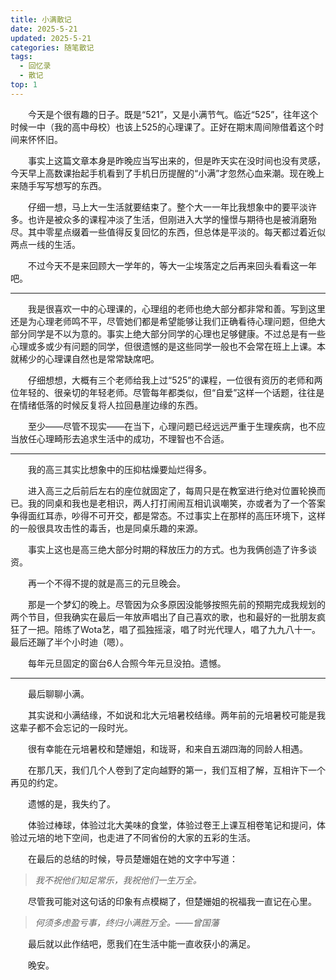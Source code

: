 ```yaml
---
title: 小满散记
date: 2025-5-21
updated: 2025-5-21
categories: 随笔散记
tags:
  - 回忆录
  - 散记
top: 1
---
```

&emsp;&emsp;今天是个很有趣的日子。既是“521”，又是小满节气。临近“525”，往年这个时候一中（我的高中母校）也该上525的心理课了。正好在期末周间隙借着这个时间来怀怀旧。

&emsp;&emsp;事实上这篇文章本身是昨晚应当写出来的，但是昨天实在没时间也没有灵感，今天早上高数课抬起手机看到了手机日历提醒的“小满”才忽然心血来潮。现在晚上来随手写写想写的东西。

&emsp;&emsp;仔细一想，马上大一生活就要结束了。整个大一一年比我想象中的要平淡许多。也许是被众多的课程冲淡了生活，但刚进入大学的憧憬与期待也是被消磨殆尽。其中零星点缀着一些值得反复回忆的东西，但总体是平淡的。每天都过着近似两点一线的生活。

&emsp;&emsp;不过今天不是来回顾大一学年的，等大一尘埃落定之后再来回头看看这一年吧。

---

&emsp;&emsp;我是很喜欢一中的心理课的，心理组的老师也绝大部分都非常和善。写到这里还是为心理老师鸣不平，尽管她们都是希望能够让我们正确看待心理问题，但绝大部分同学是不以为意的。事实上绝大部分同学的心理也足够健康。不过总是有一些心理或多或少有问题的同学，但很遗憾的是这些同学一般也不会常在班上上课。本就稀少的心理课自然也是常常缺席吧。

&emsp;&emsp;仔细想想，大概有三个老师给我上过“525”的课程，一位很有资历的老师和两位年轻的、很亲切的年轻老师。尽管每年都类似，但“自爱”这样一个话题，往往是在情绪低落的时候反复将人拉回悬崖边缘的东西。

&emsp;&emsp;至少——尽管不现实——在当下，心理问题已经远远严重于生理疾病，也不应当放任心理畸形去追求生活中的成功，不理智也不合适。

---

&emsp;&emsp;我的高三其实比想象中的压抑枯燥要灿烂得多。

&emsp;&emsp;进入高三之后前后左右的座位就固定了，每周只是在教室进行绝对位置轮换而已。我的同桌和我也是老相识，两人打打闹闹互相讥讽嘲笑，亦或者为了一个答案争得面红耳赤，吵得不可开交，都是常态。不过事实上在那样的高压环境下，这样的一般很具攻击性的毒舌，也是同桌乐趣的来源。

&emsp;&emsp;事实上这也是高三绝大部分时期的释放压力的方式。也为我俩创造了许多谈资。

&emsp;&emsp;再一个不得不提的就是高三的元旦晚会。

&emsp;&emsp;那是一个梦幻的晚上。尽管因为众多原因没能够按照先前的预期完成我规划的两个节目，但我确实在最后一年放声唱出了自己喜欢的歌，也和最好的一批朋友疯狂了一把。陪练了Wota艺，唱了孤独摇滚，唱了时光代理人，唱了九九八十一。最后还蹦了半个小时迪（嗯）。

&emsp;&emsp;每年元旦固定的窗台6人合照今年元旦没拍。遗憾。

---

&emsp;&emsp;最后聊聊小满。

&emsp;&emsp;其实说和小满结缘，不如说和北大元培暑校结缘。两年前的元培暑校可能是我这辈子都不会忘记的一段时光。

&emsp;&emsp;很有幸能在元培暑校和楚姗姐，和珑哥，和来自五湖四海的同龄人相遇。

&emsp;&emsp;在那几天，我们几个人卷到了定向越野的第一，我们互相了解，互相许下一个再见的约定。

&emsp;&emsp;遗憾的是，我失约了。

&emsp;&emsp;体验过棒球，体验过北大美味的食堂，体验过卷王上课互相卷笔记和提问，体验过元培的地下空间，也走进了不同省份的大家的五彩的生活。

&emsp;&emsp;在最后的总结的时候，导员楚姗姐在她的文字中写道：

> *我不祝他们知足常乐，我祝他们一生万全。*

&emsp;&emsp;尽管我可能对这句话的印象有点模糊了，但楚姗姐的祝福我一直记在心里。

> *何须多虑盈亏事，终归小满胜万全。——曾国藩*

&emsp;&emsp;最后就以此作结吧，愿我们在生活中能一直收获小的满足。

&emsp;&emsp;晚安。
